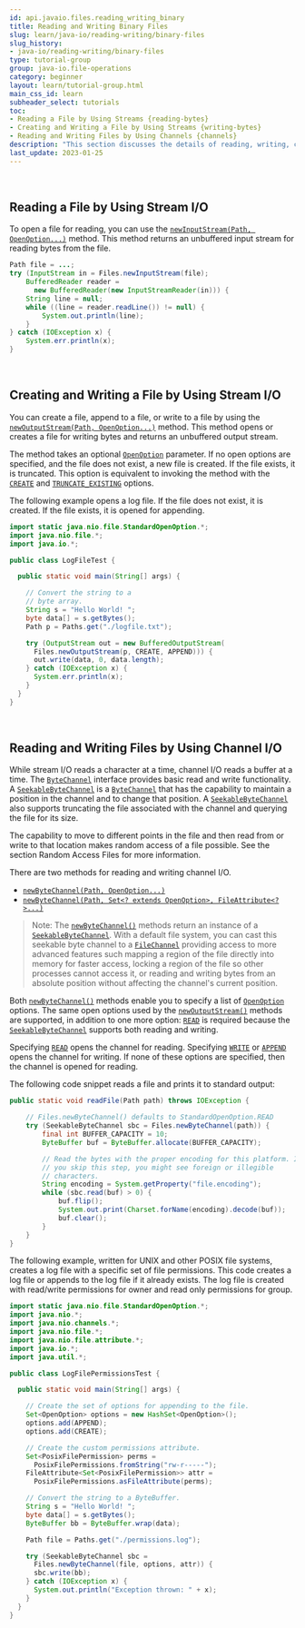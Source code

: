 ```yaml
---
id: api.javaio.files.reading_writing_binary
title: Reading and Writing Binary Files
slug: learn/java-io/reading-writing/binary-files
slug_history:
- java-io/reading-writing/binary-files
type: tutorial-group
group: java-io.file-operations
category: beginner
layout: learn/tutorial-group.html
main_css_id: learn
subheader_select: tutorials
toc:
- Reading a File by Using Streams {reading-bytes}
- Creating and Writing a File by Using Streams {writing-bytes}
- Reading and Writing Files by Using Channels {channels}
description: "This section discusses the details of reading, writing, creating, and opening files."
last_update: 2023-01-25
---
```



<a id="reading-bytes">&nbsp;</a>
## Reading a File by Using Stream I/O

To open a file for reading, you can use the [`newInputStream(Path, OpenOption...)`](javadoc:Files.newInputStream()) method. This method returns an unbuffered input stream for reading bytes from the file.

```java
Path file = ...;
try (InputStream in = Files.newInputStream(file);
    BufferedReader reader =
      new BufferedReader(new InputStreamReader(in))) {
    String line = null;
    while ((line = reader.readLine()) != null) {
        System.out.println(line);
    }
} catch (IOException x) {
    System.err.println(x);
}
```


<a id="writing-bytes">&nbsp;</a>
## Creating and Writing a File by Using Stream I/O

You can create a file, append to a file, or write to a file by using the [`newOutputStream(Path, OpenOption...)`](javadoc:Files.newOutputStream()) method. This method opens or creates a file for writing bytes and returns an unbuffered output stream.

The method takes an optional [`OpenOption`](javadoc:OpenOption) parameter. If no open options are specified, and the file does not exist, a new file is created. If the file exists, it is truncated. This option is equivalent to invoking the method with the [`CREATE`](javadoc:StandardOpenOption.CREATE) and [`TRUNCATE_EXISTING`](javadoc:StandardOpenOption.TRUNCATE_EXISTING) options.

The following example opens a log file. If the file does not exist, it is created. If the file exists, it is opened for appending.

```java
import static java.nio.file.StandardOpenOption.*;
import java.nio.file.*;
import java.io.*;

public class LogFileTest {

  public static void main(String[] args) {

    // Convert the string to a
    // byte array.
    String s = "Hello World! ";
    byte data[] = s.getBytes();
    Path p = Paths.get("./logfile.txt");

    try (OutputStream out = new BufferedOutputStream(
      Files.newOutputStream(p, CREATE, APPEND))) {
      out.write(data, 0, data.length);
    } catch (IOException x) {
      System.err.println(x);
    }
  }
}
```


<a id="channels">&nbsp;</a>
## Reading and Writing Files by Using Channel I/O

While stream I/O reads a character at a time, channel I/O reads a buffer at a time. The [`ByteChannel`](javadoc:ByteChannel) interface provides basic read and write functionality. A [`SeekableByteChannel`](javadoc:SeekableByteChannel) is a [`ByteChannel`](javadoc:ByteChannel) that has the capability to maintain a position in the channel and to change that position. A [`SeekableByteChannel`](javadoc:SeekableByteChannel) also supports truncating the file associated with the channel and querying the file for its size.

The capability to move to different points in the file and then read from or write to that location makes random access of a file possible. See the section Random Access Files for more information.

There are two methods for reading and writing channel I/O.

- [`newByteChannel(Path, OpenOption...)`](javadoc:Files.newByteChannel())
- [`newByteChannel(Path, Set<? extends OpenOption>, FileAttribute<?>...)`](javadoc:Files.newByteChannel(FileAttributes))

> Note: The [`newByteChannel()`](javadoc:Files.newByteChannel()) methods return an instance of a [`SeekableByteChannel`](javadoc:SeekableByteChannel). With a default file system, you can cast this seekable byte channel to a [`FileChannel`](javadoc:FileChannel) providing access to more advanced features such mapping a region of the file directly into memory for faster access, locking a region of the file so other processes cannot access it, or reading and writing bytes from an absolute position without affecting the channel's current position.

Both [`newByteChannel()`](javadoc:Files.newByteChannel()) methods enable you to specify a list of [`OpenOption`](javadoc:OpenOption) options. The same open options used by the [`newOutputStream()`](javadoc:Files.newOutputStream()) methods are supported, in addition to one more option: [`READ`](javadoc:StandardOpenOption.READ) is required because the [`SeekableByteChannel`](javadoc:SeekableByteChannel) supports both reading and writing.

Specifying [`READ`](javadoc:StandardOpenOption.READ) opens the channel for reading. Specifying [`WRITE`](javadoc:StandardOpenOption.WRITE) or [`APPEND`](javadoc:StandardOpenOption.APPEND) opens the channel for writing. If none of these options are specified, then the channel is opened for reading.

The following code snippet reads a file and prints it to standard output:

```java
public static void readFile(Path path) throws IOException {

    // Files.newByteChannel() defaults to StandardOpenOption.READ
    try (SeekableByteChannel sbc = Files.newByteChannel(path)) {
        final int BUFFER_CAPACITY = 10;
        ByteBuffer buf = ByteBuffer.allocate(BUFFER_CAPACITY);

        // Read the bytes with the proper encoding for this platform. If
        // you skip this step, you might see foreign or illegible
        // characters.
        String encoding = System.getProperty("file.encoding");
        while (sbc.read(buf) > 0) {
            buf.flip();
            System.out.print(Charset.forName(encoding).decode(buf));
            buf.clear();
        }
    }
}
```

The following example, written for UNIX and other POSIX file systems, creates a log file with a specific set of file permissions. This code creates a log file or appends to the log file if it already exists. The log file is created with read/write permissions for owner and read only permissions for group.

```java
import static java.nio.file.StandardOpenOption.*;
import java.nio.*;
import java.nio.channels.*;
import java.nio.file.*;
import java.nio.file.attribute.*;
import java.io.*;
import java.util.*;

public class LogFilePermissionsTest {

  public static void main(String[] args) {

    // Create the set of options for appending to the file.
    Set<OpenOption> options = new HashSet<OpenOption>();
    options.add(APPEND);
    options.add(CREATE);

    // Create the custom permissions attribute.
    Set<PosixFilePermission> perms =
      PosixFilePermissions.fromString("rw-r-----");
    FileAttribute<Set<PosixFilePermission>> attr =
      PosixFilePermissions.asFileAttribute(perms);

    // Convert the string to a ByteBuffer.
    String s = "Hello World! ";
    byte data[] = s.getBytes();
    ByteBuffer bb = ByteBuffer.wrap(data);

    Path file = Paths.get("./permissions.log");

    try (SeekableByteChannel sbc =
      Files.newByteChannel(file, options, attr)) {
      sbc.write(bb);
    } catch (IOException x) {
      System.out.println("Exception thrown: " + x);
    }
  }
}
```
